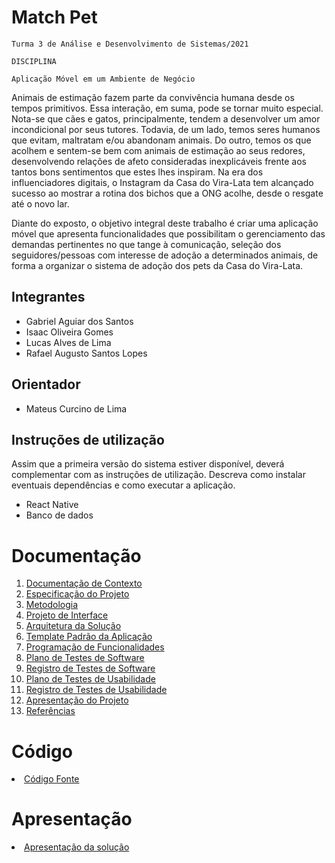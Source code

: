 # Match Pet

`Turma 3 de Análise e Desenvolvimento de Sistemas/2021`

`DISCIPLINA`

`Aplicação Móvel em um Ambiente de Negócio`

Animais de estimação fazem parte da convivência humana desde os tempos primitivos. Essa interação, em suma, pode se tornar muito especial. Nota-se que cães e gatos, principalmente, tendem a desenvolver um amor incondicional por seus tutores. Todavia, de um lado, temos seres humanos que evitam, maltratam e/ou abandonam animais. Do outro, temos os que acolhem e sentem-se bem com animais de estimação ao seus redores, desenvolvendo relações de afeto consideradas inexplicáveis frente aos tantos bons sentimentos que estes lhes inspiram. Na era dos influenciadores digitais, o Instagram da Casa do Vira-Lata tem alcançado sucesso ao mostrar a rotina dos bichos que a ONG acolhe, desde o resgate até o novo lar. 

Diante do exposto, o objetivo integral deste trabalho é criar uma aplicação móvel que apresenta funcionalidades que possibilitam o gerenciamento das demandas pertinentes no que tange à comunicação, seleção dos seguidores/pessoas com interesse de adoção a determinados animais, de forma a organizar o sistema de adoção dos pets da Casa do Vira-Lata.




## Integrantes

* Gabriel Aguiar dos Santos
* Isaac Oliveira Gomes
* Lucas Alves de Lima
* Rafael Augusto Santos Lopes

## Orientador

* Mateus Curcino de Lima

## Instruções de utilização

Assim que a primeira versão do sistema estiver disponível, deverá complementar com as instruções de utilização. Descreva como instalar eventuais dependências e como executar a aplicação.

* React Native
* Banco de dados

# Documentação

<ol>
<li><a href="docs/01-Documentação de Contexto.md"> Documentação de Contexto</a></li>
<li><a href="docs/02-Especificação do Projeto.md"> Especificação do Projeto</a></li>
<li><a href="docs/03-Metodologia.md"> Metodologia</a></li>
<li><a href="docs/04-Projeto de Interface.md"> Projeto de Interface</a></li>
<li><a href="docs/05-Arquitetura da Solução.md"> Arquitetura da Solução</a></li>
<li><a href="docs/06-Template Padrão da Aplicação.md"> Template Padrão da Aplicação</a></li>
<li><a href="docs/07-Programação de Funcionalidades.md"> Programação de Funcionalidades</a></li>
<li><a href="docs/08-Plano de Testes de Software.md"> Plano de Testes de Software</a></li>
<li><a href="docs/09-Registro de Testes de Software.md"> Registro de Testes de Software</a></li>
<li><a href="docs/10-Plano de Testes de Usabilidade.md"> Plano de Testes de Usabilidade</a></li>
<li><a href="docs/11-Registro de Testes de Usabilidade.md"> Registro de Testes de Usabilidade</a></li>
<li><a href="docs/12-Apresentação do Projeto.md"> Apresentação do Projeto</a></li>
<li><a href="docs/13-Referências.md"> Referências</a></li>
</ol>

# Código

<li><a href="src/README.md"> Código Fonte</a></li>

# Apresentação

<li><a href="presentation/README.md"> Apresentação da solução</a></li>

